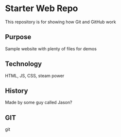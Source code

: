 # Starter Web Repo

This repository is for showing how Git and GitHub work

## Purpose

Sample website with plenty of files for demos

## Technology

HTML, JS, CSS, steam power

## History

Made by some guy called Jason?

## GIT

git
